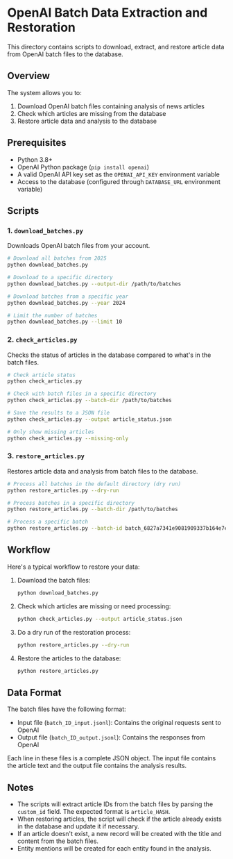 # OpenAI Batch Data Extraction and Restoration

This directory contains scripts to download, extract, and restore article data from OpenAI batch files to the database.

## Overview

The system allows you to:

1. Download OpenAI batch files containing analysis of news articles
2. Check which articles are missing from the database
3. Restore article data and analysis to the database

## Prerequisites

- Python 3.8+
- OpenAI Python package (`pip install openai`)
- A valid OpenAI API key set as the `OPENAI_API_KEY` environment variable
- Access to the database (configured through `DATABASE_URL` environment variable)

## Scripts

### 1. `download_batches.py`

Downloads OpenAI batch files from your account.

```bash
# Download all batches from 2025
python download_batches.py

# Download to a specific directory
python download_batches.py --output-dir /path/to/batches

# Download batches from a specific year
python download_batches.py --year 2024

# Limit the number of batches
python download_batches.py --limit 10
```

### 2. `check_articles.py`

Checks the status of articles in the database compared to what's in the batch files.

```bash
# Check article status
python check_articles.py

# Check with batch files in a specific directory
python check_articles.py --batch-dir /path/to/batches

# Save the results to a JSON file
python check_articles.py --output article_status.json

# Only show missing articles
python check_articles.py --missing-only
```

### 3. `restore_articles.py`

Restores article data and analysis from batch files to the database.

```bash
# Process all batches in the default directory (dry run)
python restore_articles.py --dry-run

# Process batches in a specific directory
python restore_articles.py --batch-dir /path/to/batches

# Process a specific batch
python restore_articles.py --batch-id batch_6827a7341e9081909337b164e7ee3ae3
```

## Workflow

Here's a typical workflow to restore your data:

1. Download the batch files:
   ```bash
   python download_batches.py
   ```

2. Check which articles are missing or need processing:
   ```bash
   python check_articles.py --output article_status.json
   ```

3. Do a dry run of the restoration process:
   ```bash
   python restore_articles.py --dry-run
   ```

4. Restore the articles to the database:
   ```bash
   python restore_articles.py
   ```

## Data Format

The batch files have the following format:

- Input file (`batch_ID_input.jsonl`): Contains the original requests sent to OpenAI
- Output file (`batch_ID_output.jsonl`): Contains the responses from OpenAI

Each line in these files is a complete JSON object. The input file contains the article text and the output file contains the analysis results.

## Notes

- The scripts will extract article IDs from the batch files by parsing the `custom_id` field. The expected format is `article_HASH`.
- When restoring articles, the script will check if the article already exists in the database and update it if necessary.
- If an article doesn't exist, a new record will be created with the title and content from the batch files.
- Entity mentions will be created for each entity found in the analysis.